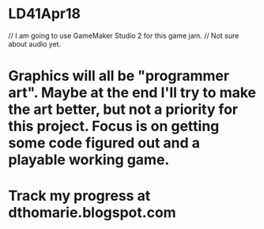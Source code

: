 # LD41Apr18
// I am going to use GameMaker Studio 2 for this game jam.
// Not sure about audio yet.
# Graphics will all be "programmer art". Maybe at the end I'll try to make the art better, but not a priority for this project. Focus is on getting some code figured out and a playable working game.
# Track my progress at dthomarie.blogspot.com

